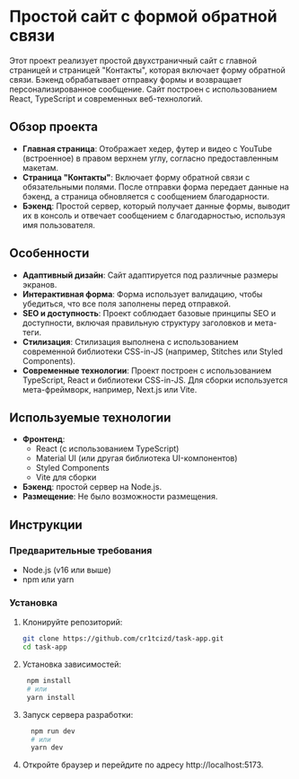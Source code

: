 # Простой сайт с формой обратной связи

Этот проект реализует простой двухстраничный сайт с главной страницей и страницей "Контакты", которая включает форму обратной связи. Бэкенд обрабатывает отправку формы и возвращает персонализированное сообщение. Сайт построен с использованием React, TypeScript и современных веб-технологий.

## Обзор проекта

- **Главная страница**: Отображает хедер, футер и видео с YouTube (встроенное) в правом верхнем углу, согласно предоставленным макетам.
- **Страница "Контакты"**: Включает форму обратной связи с обязательными полями. После отправки форма передает данные на бэкенд, а страница обновляется с сообщением благодарности.
- **Бэкенд**: Простой сервер, который получает данные формы, выводит их в консоль и отвечает сообщением с благодарностью, используя имя пользователя.

## Особенности

- **Адаптивный дизайн**: Сайт адаптируется под различные размеры экранов.
- **Интерактивная форма**: Форма использует валидацию, чтобы убедиться, что все поля заполнены перед отправкой.
- **SEO и доступность**: Проект соблюдает базовые принципы SEO и доступности, включая правильную структуру заголовков и мета-теги.
- **Стилизация**: Стилизация выполнена с использованием современной библиотеки CSS-in-JS (например, Stitches или Styled Components).
- **Современные технологии**: Проект построен с использованием TypeScript, React и библиотеки CSS-in-JS. Для сборки используется мета-фреймворк, например, Next.js или Vite.

## Используемые технологии

- **Фронтенд**:
  - React (с использованием TypeScript)
  - Material UI (или другая библиотека UI-компонентов)
  - Styled Components
  - Vite для сборки
- **Бэкенд**: простой сервер на Node.js.
- **Размещение**: Не было возможности размещения.

## Инструкции

### Предварительные требования

- Node.js (v16 или выше)
- npm или yarn

### Установка

1. Клонируйте репозиторий:
   ```bash
   git clone https://github.com/cr1tcizd/task-app.git
   cd task-app
   ```
2. Установка зависимостей: 
   ``` bash
    npm install
    # или
    yarn install
   ```
3. Запуск сервера разработки:
    ``` bash
      npm run dev
      # или
      yarn dev
    ```
4. Откройте браузер и перейдите по адресу http://localhost:5173.
